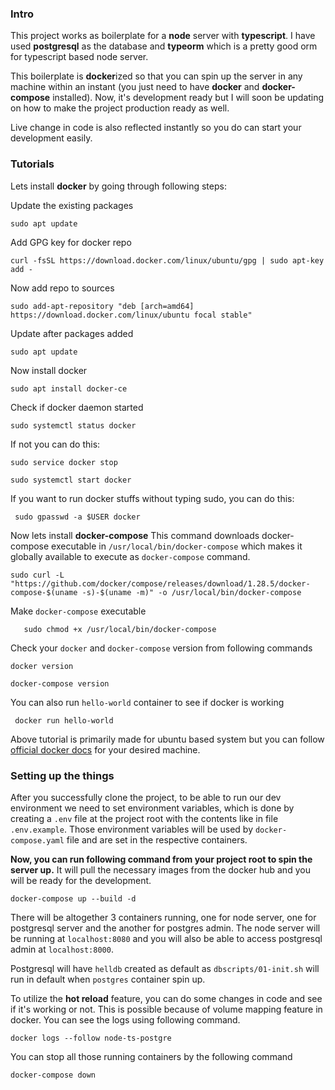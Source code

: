 
### Intro

This project works as boilerplate for a **node** server with **typescript**. I have used **postgresql** as the database and **typeorm**  which is a pretty good orm for typescript based node server. 

This boilerplate is **docker**ized so that you can spin up the server in any machine within an instant (you just need to have **docker** and **docker-compose** installed). Now, it's development ready but I will soon be updating on how to make the project production ready as well.

Live change in code is also reflected instantly so you do can start your development easily. 

### Tutorials 
Lets install **docker**  by going through following steps:

Update the existing packages

`sudo apt update`

Add GPG key for docker repo

`curl -fsSL https://download.docker.com/linux/ubuntu/gpg | sudo apt-key add -`

Now add repo to sources

`sudo add-apt-repository "deb [arch=amd64] https://download.docker.com/linux/ubuntu focal stable"`

Update after packages added

`sudo apt update`

Now install docker 

`sudo apt install docker-ce`

Check if docker daemon started

`sudo systemctl status docker`

If not you can do this:

`sudo service docker stop`

`sudo systemctl start docker`

If you want to run docker stuffs without typing sudo, you can do this:

` sudo gpasswd -a $USER docker`


Now lets install **docker-compose**
This command downloads docker-compose executable in `/usr/local/bin/docker-compose` which makes it globally available to execute as `docker-compose` command.

`sudo curl -L "https://github.com/docker/compose/releases/download/1.28.5/docker-compose-$(uname -s)-$(uname -m)" -o /usr/local/bin/docker-compose
`

Make `docker-compose` executable

`	sudo chmod +x /usr/local/bin/docker-compose`

Check your `docker` and `docker-compose` version from following commands

`docker version`

`docker-compose version`

You can also run `hello-world` container to see if docker is working

` docker run hello-world`

Above tutorial is primarily made for ubuntu based system but you can follow [official docker docs](https://docs.docker.com/engine/install/) for your desired machine.

### Setting up the things
After you successfully clone the project,  to be able to run our dev environment we need to set environment variables, which is done by creating a `.env` file at the project root with the contents like in file `.env.example`. Those environment variables will be used by `docker-compose.yaml` file and are set in the respective containers. 

**Now,  you can run following command from your project root to spin the server up.** It will pull the necessary images from the docker hub and you will be ready for the development.

`docker-compose up --build -d`

There will be altogether 3 containers running, one for node server, one for postgresql server and the another for postgres admin.
The node server will be running at `localhost:8080` and you will also be able to access postgresql admin at `localhost:8000`.

Postgresql will have `helldb` created as default as `dbscripts/01-init.sh` will run in default when `postgres` container spin up. 

To utilize the **hot reload** feature, you can do some changes in code and see if it's working or not.  This is possible because of  volume mapping feature in docker.  You can see the logs using following command.

`docker logs --follow node-ts-postgre `

You can stop all those running containers by the following command

`docker-compose down` 




